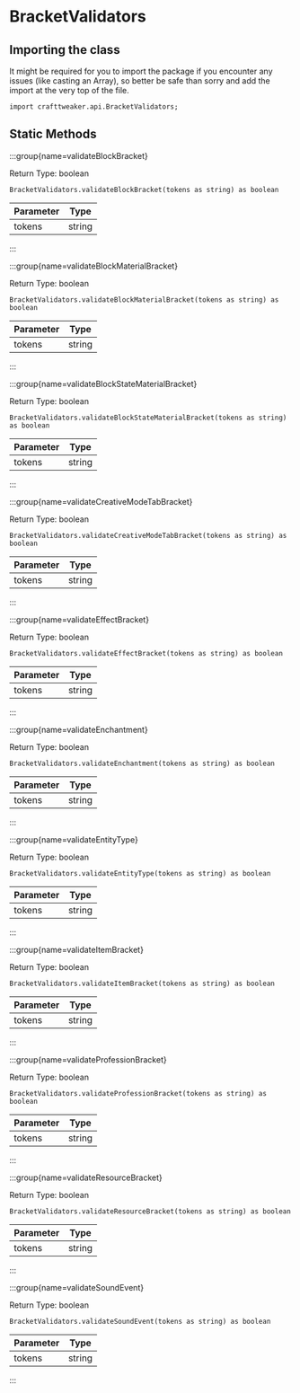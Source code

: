 # BracketValidators

## Importing the class

It might be required for you to import the package if you encounter any issues (like casting an Array), so better be safe than sorry and add the import at the very top of the file.
```zenscript
import crafttweaker.api.BracketValidators;
```


## Static Methods

:::group{name=validateBlockBracket}

Return Type: boolean

```zenscript
BracketValidators.validateBlockBracket(tokens as string) as boolean
```

| Parameter |  Type  |
|-----------|--------|
| tokens    | string |


:::

:::group{name=validateBlockMaterialBracket}

Return Type: boolean

```zenscript
BracketValidators.validateBlockMaterialBracket(tokens as string) as boolean
```

| Parameter |  Type  |
|-----------|--------|
| tokens    | string |


:::

:::group{name=validateBlockStateMaterialBracket}

Return Type: boolean

```zenscript
BracketValidators.validateBlockStateMaterialBracket(tokens as string) as boolean
```

| Parameter |  Type  |
|-----------|--------|
| tokens    | string |


:::

:::group{name=validateCreativeModeTabBracket}

Return Type: boolean

```zenscript
BracketValidators.validateCreativeModeTabBracket(tokens as string) as boolean
```

| Parameter |  Type  |
|-----------|--------|
| tokens    | string |


:::

:::group{name=validateEffectBracket}

Return Type: boolean

```zenscript
BracketValidators.validateEffectBracket(tokens as string) as boolean
```

| Parameter |  Type  |
|-----------|--------|
| tokens    | string |


:::

:::group{name=validateEnchantment}

Return Type: boolean

```zenscript
BracketValidators.validateEnchantment(tokens as string) as boolean
```

| Parameter |  Type  |
|-----------|--------|
| tokens    | string |


:::

:::group{name=validateEntityType}

Return Type: boolean

```zenscript
BracketValidators.validateEntityType(tokens as string) as boolean
```

| Parameter |  Type  |
|-----------|--------|
| tokens    | string |


:::

:::group{name=validateItemBracket}

Return Type: boolean

```zenscript
BracketValidators.validateItemBracket(tokens as string) as boolean
```

| Parameter |  Type  |
|-----------|--------|
| tokens    | string |


:::

:::group{name=validateProfessionBracket}

Return Type: boolean

```zenscript
BracketValidators.validateProfessionBracket(tokens as string) as boolean
```

| Parameter |  Type  |
|-----------|--------|
| tokens    | string |


:::

:::group{name=validateResourceBracket}

Return Type: boolean

```zenscript
BracketValidators.validateResourceBracket(tokens as string) as boolean
```

| Parameter |  Type  |
|-----------|--------|
| tokens    | string |


:::

:::group{name=validateSoundEvent}

Return Type: boolean

```zenscript
BracketValidators.validateSoundEvent(tokens as string) as boolean
```

| Parameter |  Type  |
|-----------|--------|
| tokens    | string |


:::

